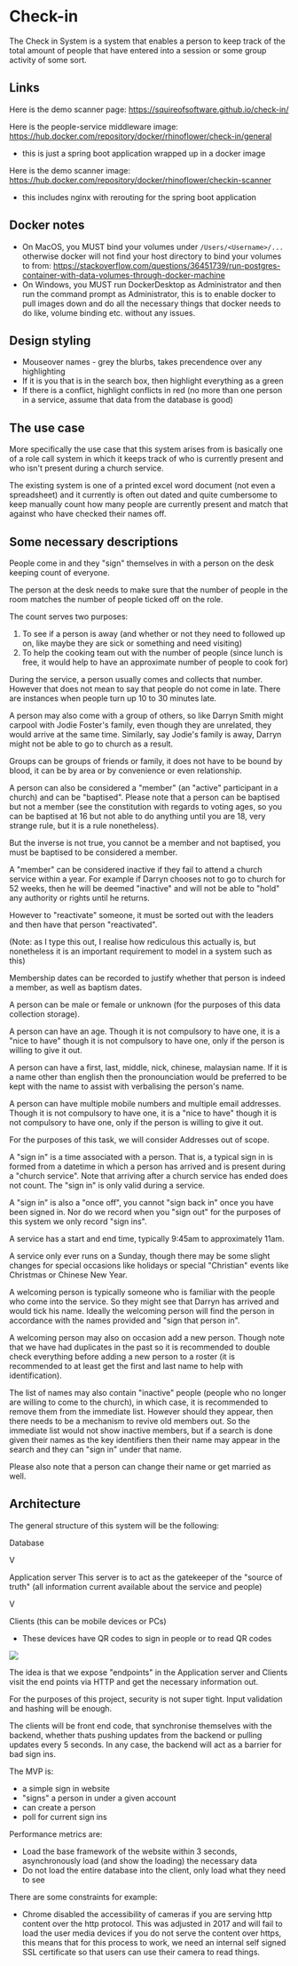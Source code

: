 # Check-in
The Check in System is a system that enables a person to keep track of the total amount of people that have entered 
into a session or some group activity of some sort.

## Links

Here is the demo scanner page: https://squireofsoftware.github.io/check-in/

Here is the people-service middleware image: https://hub.docker.com/repository/docker/rhinoflower/check-in/general
- this is just a spring boot application wrapped up in a docker image

Here is the demo scanner image: https://hub.docker.com/repository/docker/rhinoflower/checkin-scanner
- this includes nginx with rerouting for the spring boot application

## Docker notes

- On MacOS, you MUST bind your volumes under `/Users/<Username>/...` otherwise docker will not find your host
  directory to bind your volumes to from:
  https://stackoverflow.com/questions/36451739/run-postgres-container-with-data-volumes-through-docker-machine
- On Windows, you MUST run DockerDesktop as Administrator and then run the command prompt as Administrator,
  this is to enable docker to pull images down and do all the necessary things that docker needs to do like,
  volume binding etc. without any issues.

## Design styling

- Mouseover names - grey the blurbs, takes precendence over any highlighting
- If it is you that is in the search box, then highlight everything as a green
- If there is a conflict, highlight conflicts in red (no more than one person in a service, assume that data from the database is good)

## The use case

More specifically the use case that this system arises from is basically one of a role call system in which it keeps 
track of who is currently present and who isn't present during a church service.

The existing system is one of a printed excel word document (not even a spreadsheet) and it currently is often out 
dated and quite cumbersome to keep manually count how many people are currently present and match that against who 
have checked their names off.

## Some necessary descriptions

People come in and they "sign" themselves in with a person on the desk keeping count of everyone.

The person at the desk needs to make sure that the number of people in the room matches the number of people 
ticked off on the role. 

The count serves two purposes: 

1. To see if a person is away (and whether or not they need to followed up on, like maybe they are sick or 
   something and need visiting)
2. To help the cooking team out with the number of people (since lunch is free, it would help to have an 
   approximate number of people to cook for)

During the service, a person usually comes and collects that number. However that does not mean to say that people
do not come in late. There are instances when people turn up 10 to 30 minutes late.

A person may also come with a group of others, so like Darryn Smith might carpool with Jodie Foster's 
family, even though they are unrelated, they would arrive at the same time. Similarly, say Jodie's family is away, 
Darryn might not be able to go to church as a result.

Groups can be groups of friends or family, it does not have to be bound by blood, it can be by area or by 
convenience or even relationship.

A person can also be considered a "member" (an "active" participant in a church) and can be "baptised". 
Please note that a person can be baptised but not a member (see the constitution with regards to voting ages, 
so you can be baptised at 16 but not able to do anything until you are 18, very strange rule, but it is a rule 
nonetheless). 

But the inverse is not true, you cannot be a member and not baptised, you must be baptised to be considered a member.

A "member" can be considered inactive if they fail to attend a church service within a year. For example if 
Darryn chooses not to go to church for 52 weeks, then he will be deemed "inactive" and will not be able to 
"hold" any authority or rights until he returns.

However to "reactivate" someone, it must be sorted out with the leaders and then have that person "reactivated".

(Note: as I type this out, I realise how rediculous this actually is, but nonetheless it is an important requirement 
to model in a system such as this)

Membership dates can be recorded to justify whether that person is indeed a member, as well as baptism dates.

A person can be male or female or unknown (for the purposes of this data collection storage).

A person can have an age. Though it is not compulsory to have one, it is a "nice to have" though it is not 
compulsory to have one, only if the person is willing to give it out.

A person can have a first, last, middle, nick, chinese, malaysian name. If it is a name other than english 
then the pronounciation would be preferred to be kept with the name to assist with verbalising the person's name.

A person can have multiple mobile numbers and multiple email addresses. Though it is not compulsory to have one, 
it is a "nice to have" though it is not compulsory to have one, only if the person is willing to give it out.

For the purposes of this task, we will consider Addresses out of scope.

A "sign in" is a time associated with a person. That is, a typical sign in is formed from a datetime in which 
a person has arrived and is present during a "church service". Note that arriving after a church service has 
ended does not count. The "sign in" is only valid during a service.

A "sign in" is also a "once off", you cannot "sign back in" once you have been signed in. Nor do we record when 
you "sign out" for the purposes of this system we only record "sign ins".

A service has a start and end time, typically 9:45am to approximately 11am.

A service only ever runs on a Sunday, though there may be some slight changes for special occasions like holidays 
or special "Christian" events like Christmas or Chinese New Year.

A welcoming person is typically someone who is familiar with the people who come into the service. So they might see 
that Darryn has arrived and would tick his name. Ideally the welcoming person will find the person in accordance 
with the names provided and "sign that person in".

A welcoming person may also on occasion add a new person. Though note that we have had duplicates in the past so 
it is recommended to double check everything before adding a new person to a roster (it is recommended to at least 
get the first and last name to help with identification).

The list of names may also contain "inactive" people (people who no longer are willing to come to the church), in 
which case, it is recommended to remove them from the immediate list. However should they appear, then there needs 
to be a mechanism to revive old members out. So the immediate list would not show inactive members, but if a search 
is done given their names as the key identifiers then their name may appear in the search and they can "sign in" 
under that name.

Please also note that a person can change their name or get married as well.

## Architecture

The general structure of this system will be the following:

Database

   V

Application server
This server is to act as the gatekeeper of the "source of truth" 
(all information current available about the service and people)

   V

Clients (this can be mobile devices or PCs)
- These devices have QR codes to sign in people or to read QR codes

![](Architectural_Diagram.png)

The idea is that we expose "endpoints" in the Application server and Clients visit the end points via HTTP and 
get the necessary information out.

For the purposes of this project, security is not super tight. Input validation and hashing will be enough.

The clients will be front end code, that synchronise themselves with the backend, whether thats pushing updates 
from the backend or pulling updates every 5 seconds. In any case, the backend will act as a barrier for bad sign ins.

The MVP is: 
- a simple sign in website
- "signs" a person in under a given account
- can create a person
- poll for current sign ins

Performance metrics are:
- Load the base framework of the website within 3 seconds, asynchronously load (and show the loading) the necessary data
- Do not load the entire database into the client, only load what they need to see

There are some constraints for example:
- Chrome disabled the accessibility of cameras if you are serving http content over the http protocol. 
  This was adjusted in 2017 and will fail to load the user media devices if you do not serve the content 
  over https, this means that for this process to work, we need an internal self signed SSL certificate
  so that users can use their camera to read things.